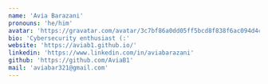 ```yaml
---
name: 'Avia Barazani'
pronouns: 'he/him'
avatar: 'https://gravatar.com/avatar/3c7bf86a0dd05ff5bcd8f838f6ac094d4c99168c4abd2bb0d486284c9e693d33?v=1757142175000&size=256'
bio: 'Cybersecurity enthusiast (:'
website: 'https://aviab1.github.io/'
linkedin: 'https://www.linkedin.com/in/aviabarazani'
github: 'https://github.com/AviaB1'
mail: 'aviabar321@gmail.com'
---
```

